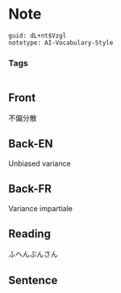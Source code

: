 # Note
```
guid: dL+nt$Vzgl
notetype: AI-Vocabulary-Style
```

### Tags
```
```

## Front
不偏分散

## Back-EN
Unbiased variance

## Back-FR
Variance impartiale

## Reading
ふへんぶんさん

## Sentence

